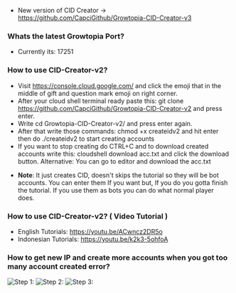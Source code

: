 * New version of CID Creator -> https://github.com/CapciGithub/Growtopia-CID-Creator-v3

### Whats the latest Growtopia Port?

* Currently its: 17251

### How to use CID-Creator-v2?

* Visit https://console.cloud.google.com/ and click the emoji that in the middle of gift and question mark emoji on right corner.
* After your cloud shell terminal ready paste this: 
git clone https://github.com/CapciGithub/Growtopia-CID-Creator-v2 and press enter.
* Write cd Growtopia-CID-Creator-v2/ and press enter again.
* After that write those commands: chmod +x createidv2 and hit enter then do ./createidv2 to start creating accounts
* If you want to stop creating do CTRL+C and to download created accounts write this: cloudshell download acc.txt and click the download button. 
Alternative: You can go to editor and download the acc.txt
- **Note**: It just creates CID, doesn't skips the tutorial so they will be bot accounts. You can enter them If you want but, If you do you gotta finish the tutorial. If you use them as bots you can do what normal player does.

### How to use CID-Creator-v2? ( Video Tutorial )

* English Tutorials: https://youtu.be/ACwncz2DR5o
* Indonesian Tutorials: https://youtu.be/k2k3-5ohfoA

### How to get new IP and create more accounts when you got too many account created error?

![Step 1:](https://i.gyazo.com/73aa287321bc3dc5cbe9c99a2bc48da2.png)
![Step 2:](https://i.gyazo.com/73e111f8f42f44a6e6bc725ffa7cafcd.png)
![Step 3:](https://i.gyazo.com/8f3c56081b3acc4d8f8e58c1e57f91a2.png)
